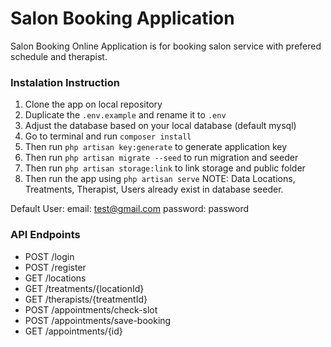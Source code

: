 # Salon Booking Application
Salon Booking Online Application is for booking salon service with prefered schedule and therapist.

### Instalation Instruction
1. Clone the app on local repository
2. Duplicate the `.env.example` and rename it to `.env`
3. Adjust the database based on your local database (default mysql)
4. Go to terminal and run `composer install`
5. Then run `php artisan key:generate` to generate application key
6. Then run `php artisan migrate --seed` to run migration and seeder
7. Then run `php artisan storage:link` to link storage and public folder
8. Then run the app using `php artisan serve`
NOTE: Data Locations, Treatments, Therapist, Users already exist in database seeder.

Default User:
email: test@gmail.com
password: password

### API Endpoints
- POST /login
- POST /register
- GET /locations
- GET /treatments/{locationId}
- GET /therapists/{treatmentId}
- POST /appointments/check-slot
- POST /appointments/save-booking
- GET /appointments/{id}
